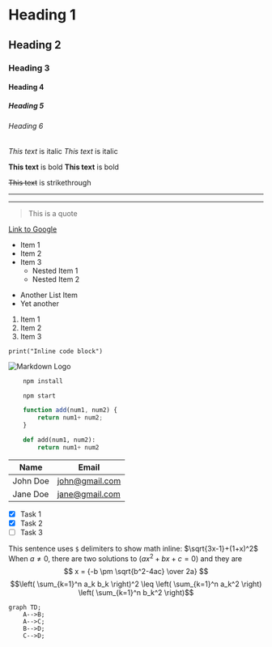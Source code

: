 # Heading 1
## Heading 2
### Heading 3
#### Heading 4
##### Heading 5
###### Heading 6

*This text* is italic
_This text_ is italic

**This text** is bold
__This text__ is bold

~~This text~~ is strikethrough

<!-- horizontal Line -->
---
___

> This is a quote

[Link to Google](https://www.google.de)

* Item 1
* Item 2
* Item 3
    * Nested Item 1
    * Nested Item 2

- Another List Item
- Yet another

1. Item 1
1. Item 2
1. Item 3

`print("Inline code block")`

![Markdown Logo](https://markdown-here.com/img/icon256.png)

```bash
    npm install

    npm start
```

```javascript
    function add(num1, num2) {
        return num1+ num2;
    }
```

```python
    def add(num1, num2):
        return num1+ num2
```

| Name      | Email             |
| --------- | ----------------- |
| John Doe  | john@gmail.com    |
| Jane Doe  | jane@gmail.com    |

* [x] Task 1
* [x] Task 2
* [ ] Task 3

<!-- Math -->

This sentence uses `$` delimiters to show math inline:  $\sqrt{3x-1}+(1+x)^2$
When $a \ne 0$, there are two solutions to $(ax^2 + bx + c = 0)$ and they are 
$$ x = {-b \pm \sqrt{b^2-4ac} \over 2a} $$
$$\left( \sum_{k=1}^n a_k b_k \right)^2 \leq \left( \sum_{k=1}^n a_k^2 \right) \left( \sum_{k=1}^n b_k^2 \right)$$

```mermaid
graph TD;
    A-->B;
    A-->C;
    B-->D;
    C-->D;
```